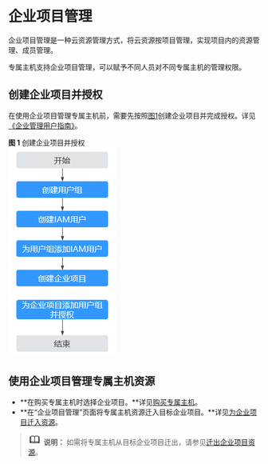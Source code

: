 # 企业项目管理<a name="deh_07_0000"></a>

企业项目管理是一种云资源管理方式，将云资源按项目管理，实现项目内的资源管理、成员管理。

专属主机支持企业项目管理，可以赋予不同人员对不同专属主机的管理权限。

## 创建企业项目并授权<a name="zh-cn_topic_0161606883_section19513274336"></a>

在使用企业项目管理专属主机前，需要先按照[图1](#fig13850958203015)创建企业项目并完成授权。详见[《企业管理用户指南》](https://support.huaweicloud.com/usermanual-em/em_eps_qs_0800.html)。

**图 1**  创建企业项目并授权<a name="fig13850958203015"></a>  
![](figures/创建企业项目并授权.png "创建企业项目并授权")

## 使用企业项目管理专属主机资源<a name="section058131213218"></a>

-   **在购买专属主机时选择企业项目。**详见[购买专属主机](https://support.huaweicloud.com/qs-deh/deh_01_0012.html)。
-   **在“企业项目管理”页面将专属主机资源迁入目标企业项目。**详见[为企业项目迁入资源](https://support.huaweicloud.com/usermanual-em/zh-cn_topic_0108763967.html)。

>![](public_sys-resources/icon-note.gif) **说明：** 
>如需将专属主机从目标企业项目迁出，请参见[迁出企业项目资源](https://support.huaweicloud.com/usermanual-em/zh-cn_topic_0108763973.html)。

